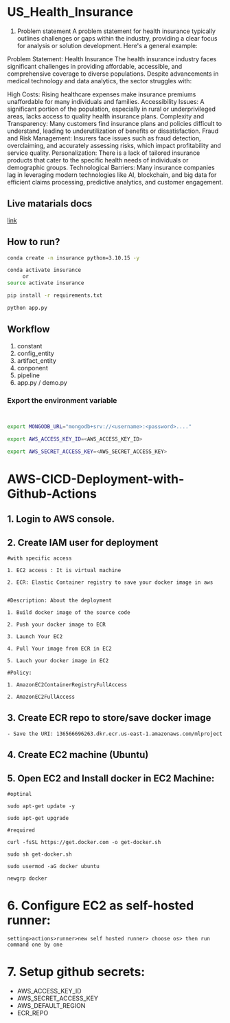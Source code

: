 # US_Health_Insurance

1) Problem statement
A problem statement for health insurance typically outlines challenges or gaps within the industry, providing a clear focus for analysis or solution development. Here's a general example:

Problem Statement: Health Insurance
The health insurance industry faces significant challenges in providing affordable, accessible, and comprehensive coverage to diverse populations. Despite advancements in medical technology and data analytics, the sector struggles with:

High Costs: Rising healthcare expenses make insurance premiums unaffordable for many individuals and families.
Accessibility Issues: A significant portion of the population, especially in rural or underprivileged areas, lacks access to quality health insurance plans.
Complexity and Transparency: Many customers find insurance plans and policies difficult to understand, leading to underutilization of benefits or dissatisfaction.
Fraud and Risk Management: Insurers face issues such as fraud detection, overclaiming, and accurately assessing risks, which impact profitability and service quality.
Personalization: There is a lack of tailored insurance products that cater to the specific health needs of individuals or demographic groups.
Technological Barriers: Many insurance companies lag in leveraging modern technologies like AI, blockchain, and big data for efficient claims processing, predictive analytics, and customer engagement.

## Live matarials docs

[link](https://www.kaggle.com/datasets/teertha/ushealthinsurancedataset?resource=download)



## How to run?

```bash
conda create -n insurance python=3.10.15 -y
```

```bash
conda activate insurance
     or 
source activate insurance
```

```bash
pip install -r requirements.txt
```

```bash
python app.py
```


## Workflow

1. constant
2. config_entity
3. artifact_entity
4. conponent
5. pipeline
6. app.py / demo.py


### Export the  environment variable
```bash


export MONGODB_URL="mongodb+srv://<username>:<password>...."

export AWS_ACCESS_KEY_ID=<AWS_ACCESS_KEY_ID>

export AWS_SECRET_ACCESS_KEY=<AWS_SECRET_ACCESS_KEY>
```



# AWS-CICD-Deployment-with-Github-Actions

## 1. Login to AWS console.

## 2. Create IAM user for deployment

	#with specific access

	1. EC2 access : It is virtual machine

	2. ECR: Elastic Container registry to save your docker image in aws


	#Description: About the deployment

	1. Build docker image of the source code

	2. Push your docker image to ECR

	3. Launch Your EC2 

	4. Pull Your image from ECR in EC2

	5. Lauch your docker image in EC2

	#Policy:

	1. AmazonEC2ContainerRegistryFullAccess

	2. AmazonEC2FullAccess

	
## 3. Create ECR repo to store/save docker image
    - Save the URI: 136566696263.dkr.ecr.us-east-1.amazonaws.com/mlproject

	
## 4. Create EC2 machine (Ubuntu) 

## 5. Open EC2 and Install docker in EC2 Machine:
	
	
	#optinal

	sudo apt-get update -y

	sudo apt-get upgrade
	
	#required

	curl -fsSL https://get.docker.com -o get-docker.sh

	sudo sh get-docker.sh

	sudo usermod -aG docker ubuntu

	newgrp docker
	
# 6. Configure EC2 as self-hosted runner:
    setting>actions>runner>new self hosted runner> choose os> then run command one by one


# 7. Setup github secrets:

   - AWS_ACCESS_KEY_ID
   - AWS_SECRET_ACCESS_KEY
   - AWS_DEFAULT_REGION
   - ECR_REPO

    